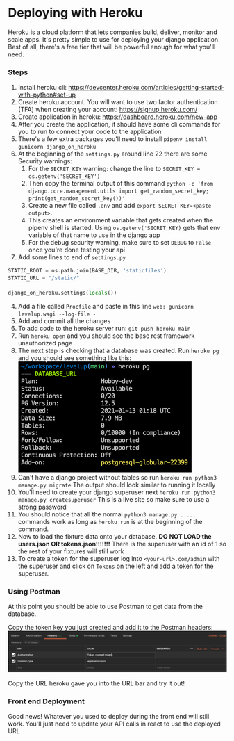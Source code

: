 # Deploying with Heroku
Heroku is a cloud platform that lets companies build, deliver, monitor and scale apps. It's pretty simple to use for deploying your django application. Best of all, there's a free tier that will be powerful enough for what you'll need.

### Steps
1. Install heroku cli: https://devcenter.heroku.com/articles/getting-started-with-python#set-up
1. Create heroku account. You will want to use two factor authentication (TFA) when creating your account: https://signup.heroku.com/
2. Create application in heroku: https://dashboard.heroku.com/new-app
3. After you create the application, it should have some cli commands for you to run to connect your code to the application
4. There's a few extra packages you'll need to install `pipenv install gunicorn django_on_heroku`
5. At the beginning of the `settings.py` around line 22 there are some Security warnings:
    1. For the `SECRET_KEY` warning: change the line to `SECRET_KEY = os.getenv('SECRET_KEY')`
    2. Then copy the terminal output of this command `python -c 'from django.core.management.utils import get_random_secret_key; print(get_random_secret_key())'`
    3. Create a new file called `.env` and add `export SECRET_KEY=<paste output>`.
    4. This creates an environment variable that gets created when the pipenv shell is started. Using `os.getenv('SECRET_KEY)` gets that env variable of that name to use in the django app
    5. For the debug security warning, make sure to set `DEBUG` to `False` once you're done testing your api
7. Add some lines to end of `settings.py`
```py
STATIC_ROOT = os.path.join(BASE_DIR, 'staticfiles')
STATIC_URL = "/static/"

django_on_heroku.settings(locals())
```
4. Add a file called `Procfile` and paste in this line `web: gunicorn levelup.wsgi --log-file -`
1. Add and commit all the changes
1. To add code to the heroku server run: `git push heroku main`
1. Run `heroku open` and you should see the base rest framework unauthorized page
1. The next step is checking that a database was created. Run `heroku pg` and you should see something like this:
![heroku pg output](./images/heroku_pg_output.png)
1. Can't have a django project without tables so run `heroku run python3 manage.py migrate` The output should look similar to running it locally
1. You'll need to create your django superuser next `heroku run python3 manage.py createsuperuser` This is a live site so make sure to use a strong password
1. You should notice that all the normal `python3 manage.py .....` commands work as long as `heroku run` is at the beginning of the command.
1. Now to load the fixture data onto your database. **DO NOT LOAD the users.json OR tokens.json!!!!!!!** There is the superuser with an id of 1 so the rest of your fixtures will still work
1. To create a token for the superuser log into `<your-url>.com/admin` with the superuser and click on `Tokens` on the left and add a token for the superuser.

### Using Postman

At this point you should be able to use Postman to get data from the database.

Copy the token key you just created and add it to the Postman headers:
![postman example headers](./images/postman_ex.png)

Copy the URL heroku gave you into the URL bar and try it out!


### Front end Deployment
Good news! Whatever you used to deploy during the front end will still work. You'll just need to update your API calls in react to use the deployed URL
